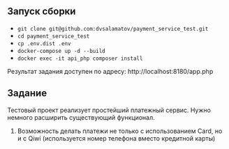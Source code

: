 ## Запуск сборки

- `git clone git@github.com:dvsalamatov/payment_service_test.git`
- `cd payment_service_test`
- `cp .env.dist .env`
- `docker-compose up -d --build`
- `docker exec -it api_php composer install`

Результат задания доступен по адресу: http://localhost:8180/app.php

## Задание

Тестовый проект реализует простейший платежный сервис. Нужно немного расширить существующий функционал.

1. Возможность делать платежи не только с использованием Card, но и c Qiwi (используется номер телефона вместо кредитной карты)

